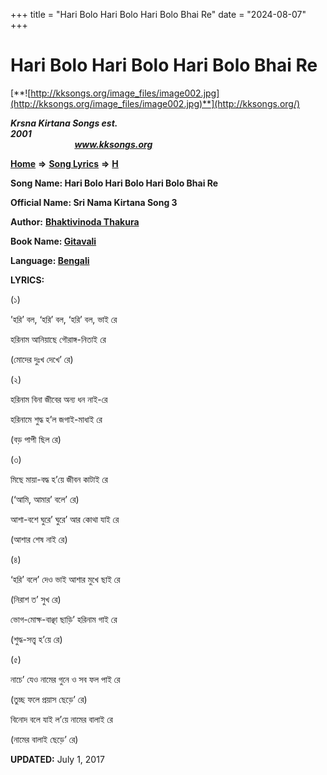 +++
title = "Hari Bolo Hari Bolo Hari Bolo Bhai Re"
date = "2024-08-07"
+++

# Hari Bolo Hari Bolo Hari Bolo Bhai Re
[**![http://kksongs.org/image_files/image002.jpg](http://kksongs.org/image_files/image002.jpg)**](http://kksongs.org/)

**_Krsna Kirtana Songs est. 2001_**                                                                                                                                                 **_www.kksongs.org_**

**[Home](http://kksongs.org/)** **⇒** **[Song Lyrics](http://kksongs.org/lyrics.html)** **⇒** **[H](http://kksongs.org/songs/song_h.html)**

**Song Name: Hari Bolo Hari Bolo Hari Bolo Bhai Re**

**Official Name: Sri Nama Kirtana Song 3**

**Author:** [**Bhaktivinoda Thakura**](http://kksongs.org/authors/list/bhaktivinoda.html)

**Book Name: [Gitavali](http://kksongs.org/authors/literature/gitavali.html)**

**Language: [Bengali](http://kksongs.org/language/list/bengali.html)**

**LYRICS:**

(১)

’হরি’ বল, ‘হরি’ বল, ‘হরি’ বল, ভাই রে

হরিনাম আনিয়াছে গৌরাঙ্গ\-নিতাই রে

(মোদের দুঃখ দেখে’ রে)

(২)

হরিনাম বিনা জীবের অন্য ধন নাই\-রে

হরিনামে শুদ্ধ হ’ল জগাই\-মাধাই রে

(বড় পাপী ছিল রে)

(৩)

মিছে মায়া\-বদ্ধ হ’য়ে জীবন কাটাই রে

(‘আমি, আমার’ বলে’ রে)

আশা\-বশে ঘুরে’ ঘুরে’ আর কোথা যাই রে

(আশার শেষ নাই রে)

(৪)

‘হরি’ বলে’ দেও ভাই আশার মুখে ছাই রে

(নিরাশ ত’ সুখ রে)

ভোগ\-মোক্ষ\-বাঞ্ছা ছাড়ি’ হরিনাম গাই রে

(শুদ্ধ\-সত্ত্ব হ’য়ে রে)

(৫)

নাচে’ যেও নামের গুনে ও সব ফল পাই রে

(তুচ্ছ ফলে প্রয়াস ছেড়ে’ রে)

বিনোদ বলে যাই ল’য়ে নামের বালাই রে

(নামের বালাই ছেড়ে’ রে)

**UPDATED:** July 1, 2017